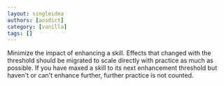 ```yaml
---
layout: singleidea
authors: [aosdict]
category: [vanilla]
tags: []
---
```

Minimize the impact of enhancing a skill. Effects that changed with the threshold should be migrated to scale directly with practice as much as possible. If you have maxed a skill to its next enhancement threshold but haven't or can't enhance further, further practice is not counted.
